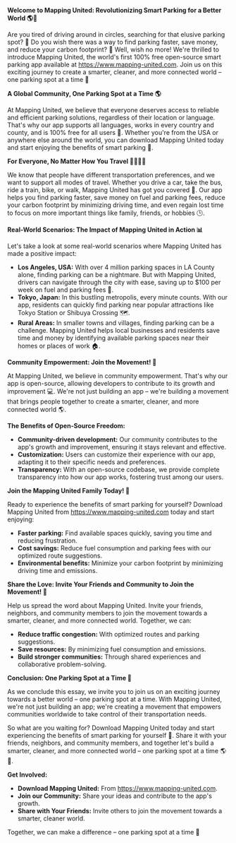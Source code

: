 **Welcome to Mapping United: Revolutionizing Smart Parking for a Better World 🌎🚗**

Are you tired of driving around in circles, searching for that elusive parking spot? 🤯 Do you wish there was a way to find parking faster, save money, and reduce your carbon footprint? 💚 Well, wish no more! We're thrilled to introduce Mapping United, the world's first 100% free open-source smart parking app available at https://www.mapping-united.com. Join us on this exciting journey to create a smarter, cleaner, and more connected world – one parking spot at a time 🌟

**A Global Community, One Parking Spot at a Time 🌎**

At Mapping United, we believe that everyone deserves access to reliable and efficient parking solutions, regardless of their location or language. That's why our app supports all languages, works in every country and county, and is 100% free for all users 🤝. Whether you're from the USA or anywhere else around the world, you can download Mapping United today and start enjoying the benefits of smart parking 📲.

**For Everyone, No Matter How You Travel 🚴‍♂️🚌💺**

We know that people have different transportation preferences, and we want to support all modes of travel. Whether you drive a car, take the bus, ride a train, bike, or walk, Mapping United has got you covered 🎉. Our app helps you find parking faster, save money on fuel and parking fees, reduce your carbon footprint by minimizing driving time, and even regain lost time to focus on more important things like family, friends, or hobbies 🕒.

**Real-World Scenarios: The Impact of Mapping United in Action 📊**

Let's take a look at some real-world scenarios where Mapping United has made a positive impact:

* **Los Angeles, USA:** With over 4 million parking spaces in LA County alone, finding parking can be a nightmare. But with Mapping United, drivers can navigate through the city with ease, saving up to $100 per week on fuel and parking fees 💸.
* **Tokyo, Japan:** In this bustling metropolis, every minute counts. With our app, residents can quickly find parking near popular attractions like Tokyo Station or Shibuya Crossing 🗺️.
* **Rural Areas:** In smaller towns and villages, finding parking can be a challenge. Mapping United helps local businesses and residents save time and money by identifying available parking spaces near their homes or places of work 🏠.

**Community Empowerment: Join the Movement! 🌟**

At Mapping United, we believe in community empowerment. That's why our app is open-source, allowing developers to contribute to its growth and improvement 💻. We're not just building an app – we're building a movement that brings people together to create a smarter, cleaner, and more connected world 🌎.

**The Benefits of Open-Source Freedom:**

* **Community-driven development:** Our community contributes to the app's growth and improvement, ensuring it stays relevant and effective.
* **Customization:** Users can customize their experience with our app, adapting it to their specific needs and preferences.
* **Transparency:** With an open-source codebase, we provide complete transparency into how our app works, fostering trust among our users.

**Join the Mapping United Family Today! 🎉**

Ready to experience the benefits of smart parking for yourself? Download Mapping United from https://www.mapping-united.com today and start enjoying:

* **Faster parking:** Find available spaces quickly, saving you time and reducing frustration.
* **Cost savings:** Reduce fuel consumption and parking fees with our optimized route suggestions.
* **Environmental benefits:** Minimize your carbon footprint by minimizing driving time and emissions.

**Share the Love: Invite Your Friends and Community to Join the Movement! 🌟**

Help us spread the word about Mapping United. Invite your friends, neighbors, and community members to join the movement towards a smarter, cleaner, and more connected world. Together, we can:

* **Reduce traffic congestion:** With optimized routes and parking suggestions.
* **Save resources:** By minimizing fuel consumption and emissions.
* **Build stronger communities:** Through shared experiences and collaborative problem-solving.

**Conclusion: One Parking Spot at a Time 🌟**

As we conclude this essay, we invite you to join us on an exciting journey towards a better world – one parking spot at a time. With Mapping United, we're not just building an app; we're creating a movement that empowers communities worldwide to take control of their transportation needs.

So what are you waiting for? Download Mapping United today and start experiencing the benefits of smart parking for yourself 📲. Share it with your friends, neighbors, and community members, and together let's build a smarter, cleaner, and more connected world – one parking spot at a time 🌎🚗.

**Get Involved:**

* **Download Mapping United:** From https://www.mapping-united.com.
* **Join our Community:** Share your ideas and contribute to the app's growth.
* **Share with Your Friends:** Invite others to join the movement towards a smarter, cleaner world.

Together, we can make a difference – one parking spot at a time 🌟